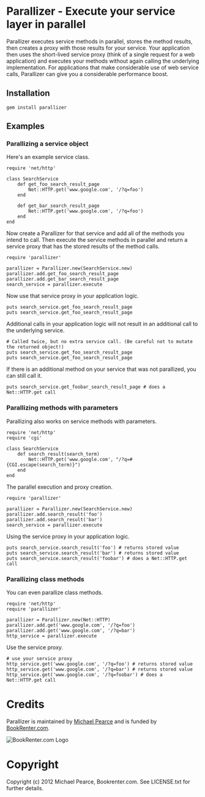 # Parallizer - Execute your service layer in parallel

Parallizer executes service methods in parallel, stores the method results, then creates a proxy with those results for your service. Your application then uses the short-lived service proxy (think of a single request for a web application) and executes your methods without again calling the underlying implementation. For applications that make considerable use of web service calls, Parallizer can give you a considerable performance boost.

## Installation

    gem install parallizer

## Examples

### Parallizing a service object

Here's an example service class.

    require 'net/http'
    
    class SearchService
        def get_foo_search_result_page
            Net::HTTP.get('www.google.com', '/?q=foo')
        end
        
        def get_bar_search_result_page
            Net::HTTP.get('www.google.com', '/?q=foo')
        end
    end
    
Now create a Parallizer for that service and add all of the methods you intend to call. Then execute the service methods in parallel and return a service proxy that has the stored results of the method calls.

    require 'parallizer'
    
    parallizer = Parallizer.new(SearchService.new)
    parallizer.add.get_foo_search_result_page
    parallizer.add.get_bar_search_result_page
    search_service = parallizer.execute

Now use that service proxy in your application logic.

    puts search_service.get_foo_search_result_page
    puts search_service.get_foo_search_result_page

Additional calls in your application logic will not result in an additional call to the underlying service.

    # Called twice, but no extra service call. (Be careful not to mutate the returned object!)
    puts search_service.get_foo_search_result_page
    puts search_service.get_foo_search_result_page

If there is an additional method on your service that was not parallized, you can still call it.

    puts search_service.get_foobar_search_result_page # does a Net::HTTP.get call

### Parallizing methods with parameters

Parallizing also works on service methods with parameters.

    require 'net/http'
    require 'cgi'

    class SearchService
        def search_result(search_term)
            Net::HTTP.get('www.google.com', "/?q=#{CGI.escape(search_term)}")
        end
    end

The parallel execution and proxy creation.

    require 'parallizer'

    parallizer = Parallizer.new(SearchService.new)
    parallizer.add.search_result('foo')
    parallizer.add.search_result('bar')
    search_service = parallizer.execute

Using the service proxy in your application logic.

    puts search_service.search_result('foo') # returns stored value
    puts search_service.search_result('bar') # returns stored value
    puts search_service.search_result('foobar') # does a Net::HTTP.get call


### Parallizing class methods

You can even parallize class methods.

    require 'net/http'
    require 'parallizer'

    parallizer = Parallizer.new(Net::HTTP)
    parallizer.add.get('www.google.com', '/?q=foo')
    parallizer.add.get('www.google.com', '/?q=bar')
    http_service = parallizer.execute

Use the service proxy.

    # use your service proxy
    http_service.get('www.google.com', '/?q=foo') # returns stored value
    http_service.get('www.google.com', '/?q=bar') # returns stored value
    http_service.get('www.google.com', '/?q=foobar') # does a Net::HTTP.get call


# Credits

Parallizer is maintained by [Michael Pearce](http://github.com/michaelgpearce) and is funded by [BookRenter.com](http://www.bookrenter.com "BookRenter.com").

![BookRenter.com Logo](http://assets0.bookrenter.com/images/header/bookrenter_logo.gif "BookRenter.com")

# Copyright

Copyright (c) 2012 Michael Pearce, Bookrenter.com. See LICENSE.txt for further details.

